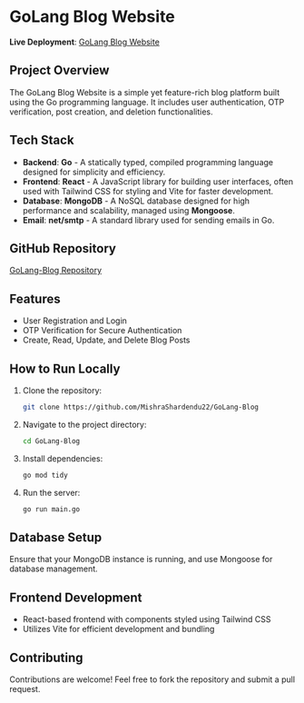 # **GoLang Blog Website**  
**Live Deployment**: [GoLang Blog Website](https://frontend-goblog.onrender.com)

## Project Overview  
The GoLang Blog Website is a simple yet feature-rich blog platform built using the Go programming language. It includes user authentication, OTP verification, post creation, and deletion functionalities.

## Tech Stack  
- **Backend**: **Go** - A statically typed, compiled programming language designed for simplicity and efficiency.  
- **Frontend**: **React** - A JavaScript library for building user interfaces, often used with Tailwind CSS for styling and Vite for faster development.  
- **Database**: **MongoDB** - A NoSQL database designed for high performance and scalability, managed using **Mongoose**.  
- **Email**: **net/smtp** - A standard library used for sending emails in Go.  

## GitHub Repository  
[GoLang-Blog Repository](https://github.com/MishraShardendu22/GoLang-Blog)  

## Features  
- User Registration and Login  
- OTP Verification for Secure Authentication  
- Create, Read, Update, and Delete Blog Posts  

## How to Run Locally  
1. Clone the repository:  
   ```bash  
   git clone https://github.com/MishraShardendu22/GoLang-Blog  
   ```  
2. Navigate to the project directory:  
   ```bash  
   cd GoLang-Blog  
   ```  
3. Install dependencies:  
   ```bash  
   go mod tidy  
   ```  
4. Run the server:  
   ```bash  
   go run main.go  
   ```  

## Database Setup  
Ensure that your MongoDB instance is running, and use Mongoose for database management.

## Frontend Development  
- React-based frontend with components styled using Tailwind CSS  
- Utilizes Vite for efficient development and bundling  

## Contributing  
Contributions are welcome! Feel free to fork the repository and submit a pull request.  
